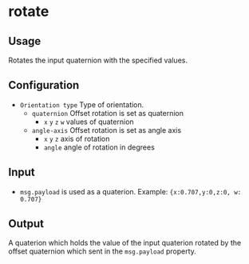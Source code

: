# rotate

## Usage

Rotates the input quaternion with the specified values.

## Configuration

- `Orientation type` Type of orientation.
  - `quaternion` Offset rotation is set as quaternion
    - `x` `y` `z` `w` values of quaternion
  - `angle-axis` Offset rotation is set as angle axis
    - `x` `y` `z` axis of rotation
    - `angle` angle of rotation in degrees

## Input

- `msg.payload` is used as a quaterion. Example: `{x:0.707,y:0,z:0, w: 0.707}`

## Output

A quaterion which holds the value of the input quaterion rotated by the offset quaternion which sent in the `msg.payload` property.
